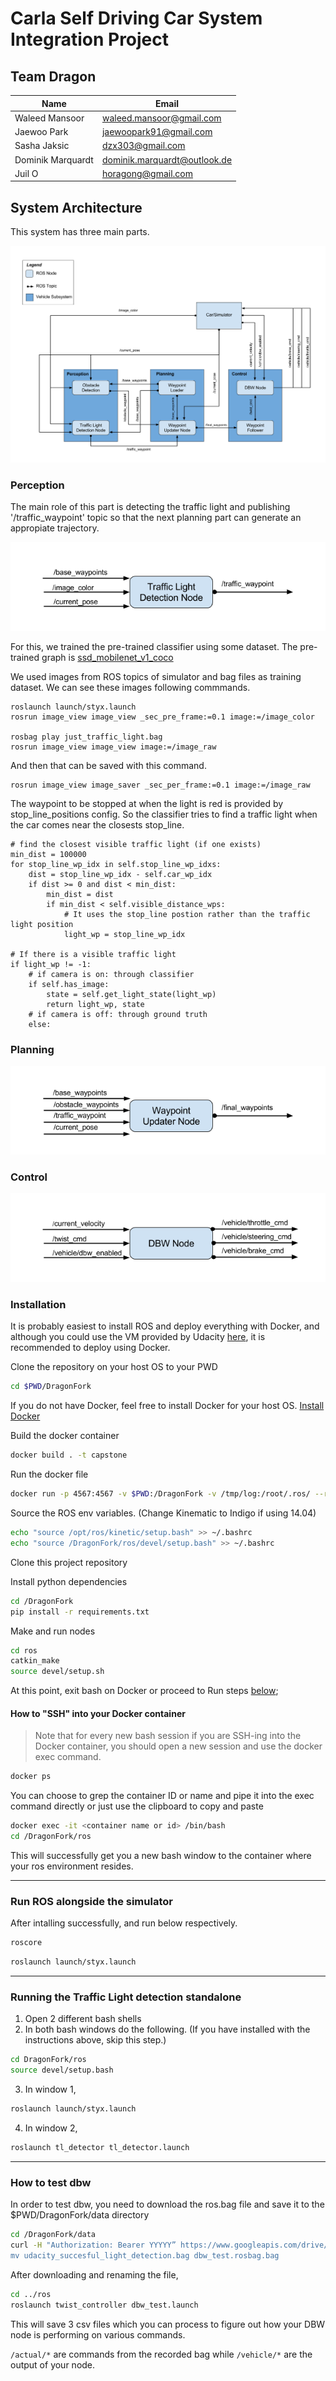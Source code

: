 # Carla Self Driving Car System Integration Project
## Team Dragon
Name | Email
-----|------
Waleed Mansoor | waleed.mansoor@gmail.com
Jaewoo Park	| jaewoopark91@gmail.com
Sasha Jaksic | dzx303@gmail.com	
Dominik Marquardt	| dominik.marquardt@outlook.de	
Juil O | horagong@gmail.com


## System Architecture
This system has three main parts.
<div align=center>
<img src=imgs/final-project-ros-graph-v2.png>
</div>

### Perception
The main role of this part is detecting the traffic light and publishing '/traffic_waypoint' topic so that the next planning part can generate an appropiate trajectory.
<div align=center>
<img src=imgs/tl-detector-ros-graph.png>
</div>

For this, we trained the pre-trained classifier using some dataset. The pre-trained graph is [ssd_mobilenet_v1_coco](http://download.tensorflow.org/models/object_detection/ssd_mobilenet_v1_coco_2017_11_17.tar.gz)

We used images from ROS topics of simulator and bag files as training dataset. We can see these images following commmands.
```
roslaunch launch/styx.launch
rosrun image_view image_view _sec_pre_frame:=0.1 image:=/image_color

rosbag play just_traffic_light.bag
rosrun image_view image_view image:=/image_raw
```
And then that can be saved with this command.
```
rosrun image_view image_saver _sec_per_frame:=0.1 image:=/image_raw
```
The waypoint to be stopped at when the light is red is provided by stop_line_positions config. So the classifier tries to find a traffic light when the car comes near the closests stop_line.
```
# find the closest visible traffic light (if one exists)
min_dist = 100000
for stop_line_wp_idx in self.stop_line_wp_idxs:
    dist = stop_line_wp_idx - self.car_wp_idx
    if dist >= 0 and dist < min_dist:
        min_dist = dist
        if min_dist < self.visible_distance_wps:
            # It uses the stop_line postion rather than the traffic light position
            light_wp = stop_line_wp_idx

# If there is a visible traffic light
if light_wp != -1:
    # if camera is on: through classifier
    if self.has_image:
        state = self.get_light_state(light_wp)
        return light_wp, state
    # if camera is off: through ground truth
    else:
```

### Planning
<div align=center>
<img src=imgs/waypoint-updater-ros-graph.png>
</div>

### Control
<div align=center>
<img src=imgs/dbw-node-ros-graph.png>
</div>



### Installation
It is probably easiest to install ROS and deploy everything with Docker, and although you could use the VM provided by Udacity [here](https://s3-us-west-1.amazonaws.com/udacity-selfdrivingcar/Udacity_VM_Base_V1.0.0.zip), it is recommended to deploy using Docker.

Clone the repository on your host OS to your PWD
```bash
cd $PWD/DragonFork
```
If you do not have Docker, feel free to install Docker for your host OS.
[Install Docker](https://docs.docker.com/engine/installation/)

Build the docker container
```bash
docker build . -t capstone
```

Run the docker file
```bash
docker run -p 4567:4567 -v $PWD:/DragonFork -v /tmp/log:/root/.ros/ --rm -it capstone
```

Source the ROS env variables. (Change Kinematic to Indigo if using 14.04)
```bash
echo "source /opt/ros/kinetic/setup.bash" >> ~/.bashrc
echo "source /DragonFork/ros/devel/setup.bash" >> ~/.bashrc
```

Clone this project repository

Install python dependencies
```bash
cd /DragonFork
pip install -r requirements.txt
```

Make and run nodes
```bash
cd ros
catkin_make
source devel/setup.sh
```

At this point, exit bash on Docker or proceed to Run steps [below](#);

#### How to "SSH" into your Docker container

> Note that for every new bash session if you are SSH-ing into the Docker container, you should open a new session and use the docker exec command.

```bash
docker ps
```
You can choose to grep the container ID or name and pipe it into the exec command directly or just use the clipboard to copy and paste
```bash
docker exec -it <container name or id> /bin/bash
cd /DragonFork/ros
```
This will successfully get you a new bash window to the container where your ros environment resides.

--------

### Run ROS alongside the simulator
After intalling successfully, and run below respectively.
```bash
roscore
```
```bash
roslaunch launch/styx.launch
```

-------


### Running the Traffic Light detection standalone
1. Open 2 different bash shells
2. In both bash windows do the following. (If you have installed with the instructions above, skip this step.)
```bash
cd DragonFork/ros
source devel/setup.bash
```
3. In window 1,
```bash
roslaunch launch/styx.launch
```
4. In window 2,
```bash
roslaunch tl_detector tl_detector.launch
```

--------

### How to test dbw

In order to test dbw, you need to download the ros.bag file and save it to the $PWD/DragonFork/data directory
```bash
cd /DragonFork/data
curl -H "Authorization: Bearer YYYYY” https://www.googleapis.com/drive/v3/files/0B2_h37bMVw3iT0ZEdlF4N01QbHc?alt=media -o udacity_succesful_light_detection.bag
mv udacity_succesful_light_detection.bag dbw_test.rosbag.bag
```

After downloading and renaming the file,
```bash
cd ../ros
roslaunch twist_controller dbw_test.launch
```

This will save 3 csv files which you can process to figure out how your DBW node is
performing on various commands.


`/actual/*` are commands from the recorded bag while `/vehicle/*` are the output of your node.
